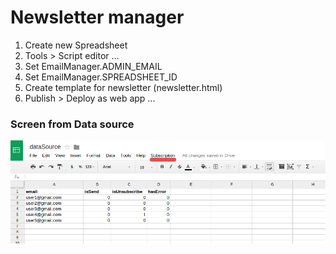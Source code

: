 # Newsletter manager
1. Create new Spreadsheet
2. Tools > Script editor ...
3. Set EmailManager.ADMIN_EMAIL
4. Set EmailManager.SPREADSHEET_ID
5. Create template for newsletter (newsletter.html)
6. Publish > Deploy as web app ...

### Screen from Data source
![newsletter](https://raw.githubusercontent.com/Kibo/google_apps_scripts/master/screens/newsletter.png)